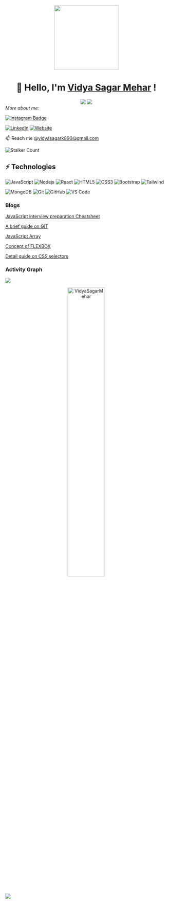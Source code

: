 <div align='center'>
<img src="https://capsule-render.vercel.app/api?type=waving&height=200&text=Hello_World;%20&fontAlign=75&fontAlignY=40&color=gradient" height="200"/>

# 👋 Hello, I'm [Vidya Sagar Mehar](https://vidya-sagar-portfolio.netlify.app/) ! 

<img src="https://readme-typing-svg.herokuapp.com/?color=016EEA&width=300&vCenter=true&lines=Hello+World!;I+code+and+drink+coffee;I+love+to+play+videogames" />
<img src="https://user-images.githubusercontent.com/73097560/115834477-dbab4500-a447-11eb-908a-139a6edaec5c.gif">

</div>
 <i >More about me:</i>

[![Instagram Badge](https://img.shields.io/badge/-vidyasagar__cherry-purple?style=flat-square&logo=instagram&logoColor=white&link=https://www.instagram.com/vidyasagar_cherry/)](https://www.instagram.com/vidyasagar_cherry/)<p>
 <a href="https://www.linkedin.com/in/vidya-sagar-mehar-bb576814a/" target="_blank"><img src="https://img.shields.io/badge/LinkedIn-%230077B5.svg?&style=flat-square&logo=linkedin&logoColor=white" alt="LinkedIn"></a>
 <a href="https://vidya-sagar-portfolio.netlify.app/" target="_blank"><img src="https://img.shields.io/badge/My_Website-%230A0A0A.svg?&style=flat-square&logo=DEV.to&logoColor=white" alt="Website"></a>
 <a></a>
</p>


📫 Reach me @vidyasagark890@gmail.com

![Stalker Count](https://gpvc.arturio.dev/VidyaSAgarMehar)

<!-- 
### Things I made
[![todo](https://user-images.githubusercontent.com/92782806/194139424-9d65de93-70de-4370-9dbb-f6da5dbdefc9.png)](https://todoaddlist.netlify.app/) -->

## ⚡ Technologies

![JavaScript](https://img.shields.io/badge/-JavaScript-black?style=flat-square&logo=javascript)
![Nodejs](https://img.shields.io/badge/-Nodejs-black?style=flat-square&logo=Node.js)
![React](https://img.shields.io/badge/-React-black?style=flat-square&logo=react)
![HTML5](https://img.shields.io/badge/-HTML5-E34F26?style=flat-square&logo=html5&logoColor=white)
![CSS3](https://img.shields.io/badge/-CSS3-1572B6?style=flat-square&logo=css3)
![Bootstrap](https://img.shields.io/badge/-Bootstrap-563D7C?style=flat-square&logo=bootstrap)
![Tailwind](https://img.shields.io/badge/Tailwind-38B2AC?style=for-the-badge&logo=tailwind-css&logoColor=white)

![MongoDB](https://img.shields.io/badge/-MongoDB-black?style=flat-square&logo=mongodb)
![Git](https://img.shields.io/badge/-Git-black?style=flat-square&logo=git)
![GitHub](https://img.shields.io/badge/-GitHub-181717?style=flat-square&logo=github)
![VS Code](https://img.shields.io/badge/-VSCode-007ACC?&style=for-the-badge&logo=visual-studio-code&logoColor=white)
<!-- ![GitLab](https://img.shields.io/badge/-GitLab-FCA121?style=flat-square&logo=gitlab)
![BitBucket](https://img.shields.io/badge/-BitBucket-darkblue?style=flat-square&logo=bitbucket)
![Raspberry Pi](https://img.shields.io/badge/-Raspberry%20Pi-C51A4A?style=flat-square&logo=Raspberry-Pi)
![TypeScript](https://img.shields.io/badge/-TypeScript-007ACC?style=flat-square&logo=typescript)
![Heroku](https://img.shields.io/badge/-Heroku-430098?style=flat-square&logo=heroku)
![Docker](https://img.shields.io/badge/-Docker-black?style=flat-square&logo=docker)
![DigitalOcean](https://img.shields.io/badge/-Digital%20Ocean-darkblue?style=flat-square&logo=digitalocean)
![Amazon AWS](https://img.shields.io/badge/Amazon%20AWS-232F3E?style=flat-square&logo=amazon-aws)
![Microsoft Azure](https://img.shields.io/badge/Microsoft%20Azure-232F7E?style=flat-square&logo=microsoft-azure)
![Google Cloud](https://img.shields.io/badge/Google%20Cloud-black?style=flat-square&logo=google-cloud) -->


### Blogs 
[JavaScript interview preparation Cheatsheet](https://tealfeed.com/javascript-interview-preparation-cheat-sheet-8dhxd)

[A brief guide on GIT](https://vidyasagar.hashnode.dev/a-brief-guide-about-git)

[JavaScript Array](https://vidyasagar.hashnode.dev/javascript-array)

[Concept of FLEXBOX](https://vidyasagar.hashnode.dev/concept-of-flexbox-in-detail)

[Detail guide on CSS selectors](https://vidyasagar.hashnode.dev/detail-guide-on-css-selector)



 ### Activity Graph

<!--  [![Vidya's github activity graph](https://activity-graph.herokuapp.com/graph?username=VidyaSagarMehar&theme=github)](https://github.com/VidyaSagarMehar/github-readme-activity-graph)   -->

<img src="https://user-images.githubusercontent.com/73097560/115834477-dbab4500-a447-11eb-908a-139a6edaec5c.gif">

 <p align="center"> <img width="48%" src="https://github-readme-streak-stats.herokuapp.com/?user=VidyaSagarMehar&theme=highcontrast&hide_border=true" alt="VidyaSagarMehar" /></p>

<!-- <p align="center">
  <img width="48%"  align="center" src="https://github-readme-stats.vercel.app/api/top-langs/?username=VidyaSagarMehar&theme=dark&hide_langs_below=1&layout=compact" />
  <img width="41%"  align="center" src="https://github-readme-stats.vercel.app/api?username=VidyaSagarMehar&show_icons=true&theme=dark&line_height=31"/>
</p> -->



<img src="https://user-images.githubusercontent.com/73097560/115834477-dbab4500-a447-11eb-908a-139a6edaec5c.gif">
